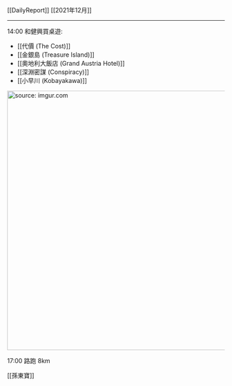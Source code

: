 [[DailyReport]]
[[2021年12月]]

---


14:00 和健興買桌遊: 
- [[代價 (The Cost)]]
- [[金銀島 (Treasure Island)]]
- [[奧地利大飯店 (Grand Austria Hotel)]]
- [[深淵密謀 (Conspiracy)]]
- [[小早川 (Kobayakawa)]]

<a href="https://imgur.com/m1Y9aoh"><img src="https://i.imgur.com/m1Y9aoh.jpg" title="source: imgur.com" width="600px" /></a>


17:00 路跑 8km

[[孫東寶]]


